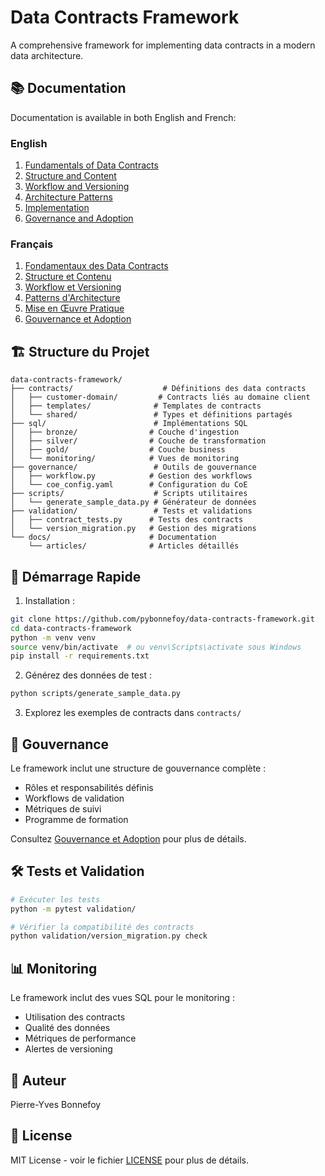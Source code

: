 # Data Contracts Framework

A comprehensive framework for implementing data contracts in a modern data architecture.

## 📚 Documentation

Documentation is available in both English and French:

### English
1. [Fundamentals of Data Contracts](docs/en/articles/01-fundamentals.md)
2. [Structure and Content](docs/en/articles/02-structure-and-content.md)
3. [Workflow and Versioning](docs/en/articles/03-workflow-and-versioning.md)
4. [Architecture Patterns](docs/en/articles/04-architecture-patterns.md)
5. [Implementation](docs/en/articles/05-implementation.md)
6. [Governance and Adoption](docs/en/articles/06-governance-and-adoption.md)

### Français
1. [Fondamentaux des Data Contracts](docs/fr/articles/01-fondamentaux.md)
2. [Structure et Contenu](docs/fr/articles/02-structure-et-contenu.md)
3. [Workflow et Versioning](docs/fr/articles/03-workflow-et-versioning.md)
4. [Patterns d'Architecture](docs/fr/articles/04-patterns-architecture.md)
5. [Mise en Œuvre Pratique](docs/fr/articles/05-mise-en-oeuvre.md)
6. [Gouvernance et Adoption](docs/fr/articles/06-gouvernance-et-adoption.md)

## 🏗️ Structure du Projet

```
data-contracts-framework/
├── contracts/                    # Définitions des data contracts
│   ├── customer-domain/         # Contracts liés au domaine client
│   ├── templates/              # Templates de contracts
│   └── shared/                 # Types et définitions partagés
├── sql/                        # Implémentations SQL
│   ├── bronze/                # Couche d'ingestion
│   ├── silver/                # Couche de transformation
│   ├── gold/                  # Couche business
│   └── monitoring/            # Vues de monitoring
├── governance/                 # Outils de gouvernance
│   ├── workflow.py            # Gestion des workflows
│   └── coe_config.yaml        # Configuration du CoE
├── scripts/                    # Scripts utilitaires
│   └── generate_sample_data.py # Générateur de données
├── validation/                 # Tests et validations
│   ├── contract_tests.py      # Tests des contracts
│   └── version_migration.py   # Gestion des migrations
└── docs/                      # Documentation
    └── articles/              # Articles détaillés
```

## 🚀 Démarrage Rapide

1. Installation :
```bash
git clone https://github.com/pybonnefoy/data-contracts-framework.git
cd data-contracts-framework
python -m venv venv
source venv/bin/activate  # ou venv\Scripts\activate sous Windows
pip install -r requirements.txt
```

2. Générez des données de test :
```bash
python scripts/generate_sample_data.py
```

3. Explorez les exemples de contracts dans `contracts/`

## 👥 Gouvernance

Le framework inclut une structure de gouvernance complète :

- Rôles et responsabilités définis
- Workflows de validation
- Métriques de suivi
- Programme de formation

Consultez [Gouvernance et Adoption](docs/articles/06-gouvernance-et-adoption.md) pour plus de détails.

## 🛠️ Tests et Validation

```bash
# Exécuter les tests
python -m pytest validation/

# Vérifier la compatibilité des contracts
python validation/version_migration.py check
```

## 📊 Monitoring

Le framework inclut des vues SQL pour le monitoring :
- Utilisation des contracts
- Qualité des données
- Métriques de performance
- Alertes de versioning

## 👤 Auteur

Pierre-Yves Bonnefoy

## 📝 License

MIT License - voir le fichier [LICENSE](LICENSE) pour plus de détails. 